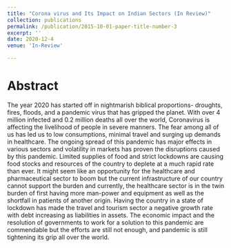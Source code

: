 ```yaml
---
title: "Corona virus and Its Impact on Indian Sectors (In Review)"
collection: publications
permalink: /publication/2015-10-01-paper-title-number-3
excerpt: ''
date: 2020-12-4
venue: 'In-Review'

---
```

Abstract
======
The year 2020 has started off in nightmarish biblical proportions- droughts, fires, floods, and a pandemic virus that has gripped the planet. With over 4 million infected and 0.2 million deaths all over the world, Coronavirus is affecting the livelihood of people in severe manners. The fear among all of us has led us to low consumptions, minimal travel and surging up demands in healthcare. The ongoing spread of this pandemic has major effects in various sectors and volatility in markets has proven the disruptions caused by this pandemic. Limited supplies of food and strict lockdowns are causing food stocks and resources of the country to deplete at a much rapid rate than ever. It might seem like an opportunity for the healthcare and pharmaceutical sector to boom but the current infrastructure of our country cannot support the burden and currently, the healthcare sector is in the twin burden of first having more man-power and equipment as well as the shortfall in patients of another origin. Having the country in a state of lockdown has made the travel and tourism sector a negative growth rate with debt increasing as liabilities in assets. The economic impact and the resolution of governments to work for a solution to this pandemic are commendable but the efforts are still not enough, and pandemic is still tightening its grip all over the world.
